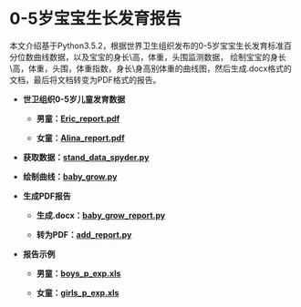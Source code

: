 # 0-5岁宝宝生长发育报告

本文介绍基于Python3.5.2，根据世界卫生组织发布的0-5岁宝宝生长发育标准百分位数曲线数据，以及宝宝的身长\高，体重，头围监测数据，
绘制宝宝的身长\高，体重，头围，体重指数，身长\身高别体重的曲线图，然后生成.docx格式的文档，最后将文档转变为PDF格式的报告。

  + **世卫组织0-5岁儿童发育数据**
  
      + **男童：[Eric_report.pdf](https://github.com/Anfany/Python-3-Project-Practice/blob/master/1-Baby_Report/Eric_report.pdf)**
      
      + **女童：[Alina_report.pdf](https://github.com/Anfany/Python-3-Project-Practice/blob/master/1-Baby_Report/Alina_report.pdf)**
  

  + **获取数据：[stand_data_spyder.py](https://github.com/Anfany/Python-3-Project-Practice/blob/master/1-Baby_Report/stand_data_spyder.py)**


  + **绘制曲线：[baby_grow.py](https://github.com/Anfany/Python-3-Project-Practice/blob/master/1-Baby_Report/baby_grow.py)**
  
  + **生成PDF报告**
  
      + **生成.docx：[baby_grow_report.py](https://github.com/Anfany/Python-3-Project-Practice/blob/master/1-Baby_Report/baby_grow_report.py)**
      
      + **转为PDF：[add_report.py](https://github.com/Anfany/Python-3-Project-Practice/blob/master/1-Baby_Report/add_report.py)**
  

  + **报告示例**
  
      + **男童：[boys_p_exp.xls](https://github.com/Anfany/Python-3-Project-Practice/blob/master/1-Baby_Report/boys_p_exp.xls)**
      
      + **女童：[girls_p_exp.xls](https://github.com/Anfany/Python-3-Project-Practice/blob/master/1-Baby_Report/girls_p_exp.xls)**
  
      

